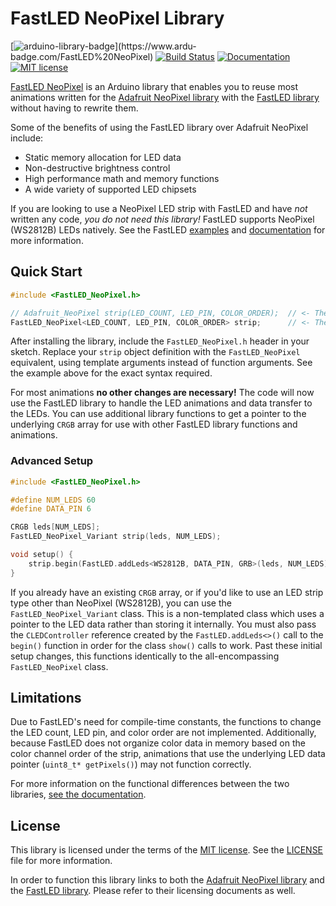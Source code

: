 # FastLED NeoPixel Library
[![arduino-library-badge](https://www.ardu-badge.com/badge/FastLED%20NeoPixel.svg?)](https://www.ardu-badge.com/FastLED%20NeoPixel) [![Build Status](https://github.com/dmadison/FastLED_NeoPixel/workflows/build/badge.svg)](https://github.com/dmadison/FastLED_NeoPixel/actions/workflows/ci.yml) [![Documentation](https://img.shields.io/badge/Docs-Doxygen-blue.svg)](http://dmadison.github.io/FastLED_NeoPixel/docs/index.html)
[![MIT license](https://img.shields.io/badge/License-MIT-orange.svg)](https://github.com/dmadison/FastLED_NeoPixel/blob/master/LICENSE)


[FastLED NeoPixel](https://github.com/dmadison/FastLED_NeoPixel/) is an Arduino library that enables you to reuse most animations written for the [Adafruit NeoPixel library](https://github.com/adafruit/Adafruit_NeoPixel) with the [FastLED library](https://github.com/FastLED/FastLED) without having to rewrite them.

Some of the benefits of using the FastLED library over Adafruit NeoPixel include:

* Static memory allocation for LED data
* Non-destructive brightness control
* High performance math and memory functions
* A wide variety of supported LED chipsets

If you are looking to use a NeoPixel LED strip with FastLED and have *not* written any code, *you do not need this library!* FastLED supports NeoPixel (WS2812B) LEDs natively. See the FastLED [examples](https://github.com/FastLED/FastLED/blob/master/examples/Blink/Blink.ino) and [documentation](http://fastled.io/docs/3.1/class_w_s2812_b.html) for more information.

## Quick Start

```cpp
#include <FastLED_NeoPixel.h>

// Adafruit_NeoPixel strip(LED_COUNT, LED_PIN, COLOR_ORDER);  // <- The original Adafruit_NeoPixel object
FastLED_NeoPixel<LED_COUNT, LED_PIN, COLOR_ORDER> strip;      // <- The new FastLED_NeoPixel object
```

After installing the library, include the `FastLED_NeoPixel.h` header in your sketch. Replace your `strip` object definition with the `FastLED_NeoPixel` equivalent, using template arguments instead of function arguments. See the example above for the exact syntax required.

For most animations **no other changes are necessary!** The code will now use the FastLED library to handle the LED animations and data transfer to the LEDs. You can use additional library functions to get a pointer to the underlying `CRGB` array for use with other FastLED library functions and animations.

### Advanced Setup

```cpp
#include <FastLED_NeoPixel.h>

#define NUM_LEDS 60
#define DATA_PIN 6

CRGB leds[NUM_LEDS];
FastLED_NeoPixel_Variant strip(leds, NUM_LEDS);

void setup() {
	strip.begin(FastLED.addLeds<WS2812B, DATA_PIN, GRB>(leds, NUM_LEDS));
}
```

If you already have an existing `CRGB` array, or if you'd like to use an LED strip type other than NeoPixel (WS2812B), you can use the `FastLED_NeoPixel_Variant` class. This is a non-templated class which uses a pointer to the LED data rather than storing it internally. You must also pass the `CLEDController` reference created by the `FastLED.addLeds<>()` call to the `begin()` function in order for the class `show()` calls to work. Past these initial setup changes, this functions identically to the all-encompassing `FastLED_NeoPixel` class.

## Limitations

Due to FastLED's need for compile-time constants, the functions to change the LED count, LED pin, and color order are not implemented. Additionally, because FastLED does not organize color data in memory based on the color channel order of the strip, animations that use the underlying LED data pointer (`uint8_t* getPixels()`) may not function correctly.

For more information on the functional differences between the two libraries, [see the documentation](http://dmadison.github.io/FastLED_NeoPixel/docs/modules.html).

## License

This library is licensed under the terms of the [MIT license](https://opensource.org/licenses/MIT). See the [LICENSE](https://github.com/dmadison/FastLED_NeoPixel/blob/master/LICENSE) file for more information.

In order to function this library links to both the [Adafruit NeoPixel library](https://github.com/adafruit/Adafruit_NeoPixel) and the [FastLED library](https://github.com/FastLED/FastLED). Please refer to their licensing documents as well.

